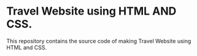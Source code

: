 # Travel Website using HTML AND CSS. 
This repository contains the source code of making Travel Website using HTML and CSS.
